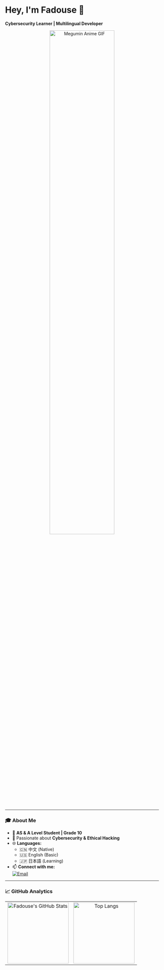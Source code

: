 # Hey, I'm Fadouse 👋  
**Cybersecurity Learner | Multilingual Developer**

<p align="center">
  <img 
    src="https://media1.tenor.com/m/hAU6LtQqcz4AAAAd/megumin-blush-megumin-konosuba.gif" 
    alt="Megumin Anime GIF" 
    width="65%"
  />
</p>

---

### 🎓 About Me

- 🏫 **AS & A Level Student | Grade 10**
- 🔐 Passionate about **Cybersecurity & Ethical Hacking**
- 🌐 **Languages:** 
  - 🇨🇳 中文 (Native)
  - 🇺🇸 English (Basic)
  - 🇯🇵 日本語 (Learning)
- 📫 **Connect with me:**  
  [![Email](https://img.shields.io/badge/-Email%20Me!-EA4335?style=flat&logo=gmail&logoColor=white)](mailto:fadouse233@gmail.com)

---

### 📈 GitHub Analytics

<div align="center">
  <table>
    <tr>
      <!-- 第一列：GitHub Stats -->
      <td align="center">
        <a href="https://github.com/fadouse">
          <img 
            src="https://github-readme-stats.vercel.app/api?username=fadouse&show_icons=true&hide_border=true&bg_color=0d1117&include_all_commits=true&count_private=true&theme=radical" 
            alt="Fadouse's GitHub Stats" 
            height="200"
          />
        </a>
      </td>
      <!-- 第二列：Top Langs -->
      <td align="center">
        <a href="https://github.com/fadouse">
          <img 
            src="https://github-readme-stats.vercel.app/api/top-langs/?username=fadouse&layout=compact&hide_border=true&bg_color=0d1117&theme=radical" 
            alt="Top Langs" 
            height="200"
          />
        </a>
      </td>
    </tr>
   
  </table>
</div>

